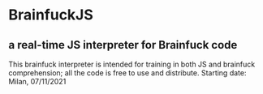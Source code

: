 # BrainfuckJS
a real-time JS interpreter for Brainfuck code
---------------------------------------------
This brainfuck interpreter is intended for training in both JS and brainfuck comprehension; all the code is free to use and distribute.
Starting date: Milan, 07/11/2021
